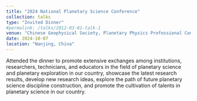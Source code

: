 ```yaml
---
title: "2024 National Planetary Science Conference"
collection: talks
type: "Invited Dinner"
#permalink: /talks/2012-03-01-talk-1
venue: "Chinese Geophysical Society, Planetary Physics Professional Committee"
date: 2024-10-07
location: "Nanjing, China"
---
```


Attended the dinner to promote extensive exchanges among institutions, researchers, technicians, and educators in the field of planetary science and planetary exploration in our country, showcase the latest research results, develop new research ideas, explore the path of future planetary science discipline construction, and promote the cultivation of talents in planetary science in our country.
